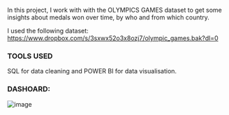 In this project, I work with with the OLYMPICS GAMES dataset to get some insights about medals won over time, by who and from which country.

I used the following dataset: https://www.dropbox.com/s/3sxwx52o3x8ozj7/olympic_games.bak?dl=0

### TOOLS USED
SQL for data cleaning and POWER BI for data visualisation.


### DASHOARD:

![image](https://user-images.githubusercontent.com/73652553/132696262-3c8a2a42-7029-415a-afe7-bc6fd103f219.png)
